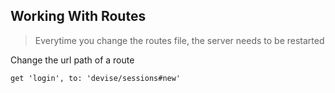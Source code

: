 ## Working With Routes

>Everytime you change the routes file, the server needs to be restarted


Change the url path of a route 

```get 'login', to: 'devise/sessions#new'```